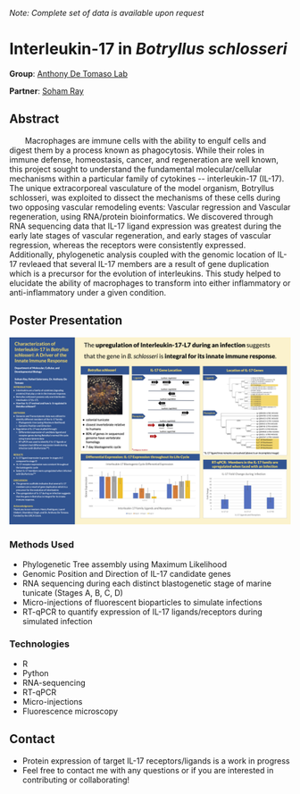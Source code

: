 

*Note: Complete set of data is available upon request*

# Interleukin-17 in *Botryllus schlosseri* 
 
  **Group**: [Anthony De Tomaso Lab](https://detomaso-lab.mcdb.ucsb.edu/)
   
  **Partner**: [Soham Ray](https://www.linkedin.com/in/soham-ray-sr/)



## Abstract

&emsp;&emsp;Macrophages are immune cells with the ability to engulf cells and digest them by a process known as phagocytosis. While their roles in immune defense, homeostasis, cancer, and regeneration are well known, this project sought to understand the fundamental molecular/cellular mechanisms within a particular family of cytokines -- interleukin-17 (IL-17). The unique extracorporeal vasculature of the model organism, Botryllus schlosseri, was exploited to dissect the mechanisms of these cells during two opposing vascular remodeling events: Vascular regression and Vascular regeneration, using RNA/protein bioinformatics. We discovered through RNA sequencing data that IL-17 ligand expression was greatest during the early late stages of vascular regeneration, and early stages of vascular regression, whereas the receptors were consistently expressed. Additionally, phylogenetic analysis coupled with the genomic location of IL-17 revleaed that several IL-17 members are a result of gene duplication which is a precursor for the evolution of interleukins. This study helped to elucidate the ability of macrophages to transform into either inflammatory or anti-inflammatory under a given condition. 


## Poster Presentation 
![Interleukin-17 Thesis Poster](https://github.com/rafael-solorzano/interleukin-17-B.-schlosseri/blob/main/IL-17%20URCA%20Poster.png)

### Methods Used
* Phylogenetic Tree assembly using Maximum Likelihood
* Genomic Position and Direction of IL-17 candidate genes
* RNA sequencing during each distinct blastogenetic stage of marine tunicate (Stages A, B, C, D)
* Micro-injections of fluorescent bioparticles to simulate infections
* RT-qPCR to quantify expression of IL-17 ligands/receptors during simulated infection 

### Technologies
* R 
* Python
* RNA-sequencing
* RT-qPCR
* Micro-injections
* Fluorescence microscopy


## Contact
* Protein expression of target IL-17 receptors/ligands is a work in progress
* Feel free to contact me with any questions or if you are interested in contributing or collaborating!
